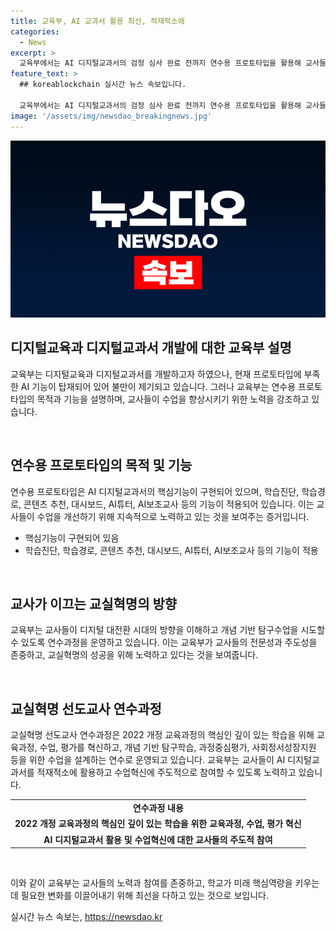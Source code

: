 ```yaml
---
title: 교육부, AI 교과서 활용 최선, 적재적소에
categories:
  - News
excerpt: >
  교육부에서는 AI 디지털교과서의 검정 심사 완료 전까지 연수용 프로토타입을 활용해 교사들에게 제공하고 있으며, 이는 핵심기능 및 디자인을 검증하기 위한 제품이다. 또한, 교육부는 디지털 대전환 시대의 수업혁신을 통해 학생들의 핵심역량을 키우고 미래에 필요한 역량을 강화하는 것을 목표로 하고 있으며, 교사들의 주도적인 수업혁신을 강조하고 있다. AI 디지털교과서는 교사들이 핵심역량을 강화시키고 수업을 혁신하는 데 활용될 수 있도록 지원하고 있다.
feature_text: >
  ## koreablockchain 실시간 뉴스 속보입니다.

  교육부에서는 AI 디지털교과서의 검정 심사 완료 전까지 연수용 프로토타입을 활용해 교사들에게 제공하고 있으며, 이는 핵심기능 및 디자인을 검증하기 위한 제품이다. 또한, 교육부는 디지털 대전환 시대의 수업혁신을 통해 학생들의 핵심역량을 키우고 미래에 필요한 역량을 강화하는 것을 목표로 하고 있으며, 교사들의 주도적인 수업혁신을 강조하고 있다. AI 디지털교과서는 교사들이 핵심역량을 강화시키고 수업을 혁신하는 데 활용될 수 있도록 지원하고 있다.
image: '/assets/img/newsdao_breakingnews.jpg'
---
```


<p><img src="/assets/img/newsdao_breakingnews.jpg" alt="koreablockchain 속보" /></p>

<h2 data-ke-size="size26">디지털교육과 디지털교과서 개발에 대한 교육부 설명</h2>

<p>교육부는 디지털교육과 디지털교과서를 개발하고자 하였으나, 현재 프로토타입에 부족한 AI 기능이 탑재되어 있어 불만이 제기되고 있습니다. 그러나 교육부는 연수용 프로토타입의 목적과 기능을 설명하며, 교사들이 수업을 향상시키기 위한 노력을 강조하고 있습니다.</p>

<p data-ke-size="size16">&nbsp;</p>

<h2 data-ke-size="size24">연수용 프로토타입의 목적 및 기능</h2>

<p>연수용 프로토타입은 AI 디지털교과서의 핵심기능이 구현되어 있으며, 학습진단, 학습경로, 콘텐츠 추천, 대시보드, AI튜터, AI보조교사 등의 기능이 적용되어 있습니다. 이는 교사들이 수업을 개선하기 위해 지속적으로 노력하고 있는 것을 보여주는 증거입니다.</p>

<ul>
  <li>핵심기능이 구현되어 있음</li>
  <li>학습진단, 학습경로, 콘텐츠 추천, 대시보드, AI튜터, AI보조교사 등의 기능이 적용</li>
</ul>

<p data-ke-size="size16">&nbsp;</p>

<h2 data-ke-size="size24">교사가 이끄는 교실혁명의 방향</h2>

<p>교육부는 교사들이 디지털 대전환 시대의 방향을 이해하고 개념 기반 탐구수업을 시도할 수 있도록 연수과정을 운영하고 있습니다. 이는 교육부가 교사들의 전문성과 주도성을 존중하고, 교실혁명의 성공을 위해 노력하고 있다는 것을 보여줍니다.</p>

<p data-ke-size="size16">&nbsp;</p>

<h2 data-ke-size="size24">교실혁명 선도교사 연수과정</h2>

<p>교실혁명 선도교사 연수과정은 2022 개정 교육과정의 핵심인 깊이 있는 학습을 위해 교육과정, 수업, 평가를 혁신하고, 개념 기반 탐구학습, 과정중심평가, 사회정서성장지원 등을 위한 수업을 설계하는 연수로 운영되고 있습니다. 교육부는 교사들이 AI 디지털교과서를 적재적소에 활용하고 수업혁신에 주도적으로 참여할 수 있도록 노력하고 있습니다.</p>

<table>
  <tr>
    <td style="text-align: center; height: 17px;"><b>연수과정 내용</b></td>
  </tr>
  <tr>
    <td style="text-align: center; height: 17px;"><b>2022 개정 교육과정의 핵심인 깊이 있는 학습을 위한 교육과정, 수업, 평가 혁신</b></td>
  </tr>
  <tr>
    <td style="text-align: center; height: 17px;"><b>AI 디지털교과서 활용 및 수업혁신에 대한 교사들의 주도적 참여</b></td>
  </tr>
</table>

<p data-ke-size="size16">&nbsp;</p>

<p>이와 같이 교육부는 교사들의 노력과 참여를 존중하고, 학교가 미래 핵심역량을 키우는데 필요한 변화를 이끌어내기 위해 최선을 다하고 있는 것으로 보입니다.</p>
실시간 뉴스 속보는, <a href="https://newsdao.kr" rel="dofollow">https://newsdao.kr</a>


